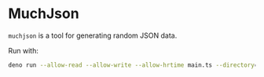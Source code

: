 # MuchJson

`muchjson` is a tool for generating random JSON data.

Run with:

```sh
deno run --allow-read --allow-write --allow-hrtime main.ts --directory=./templates
```
